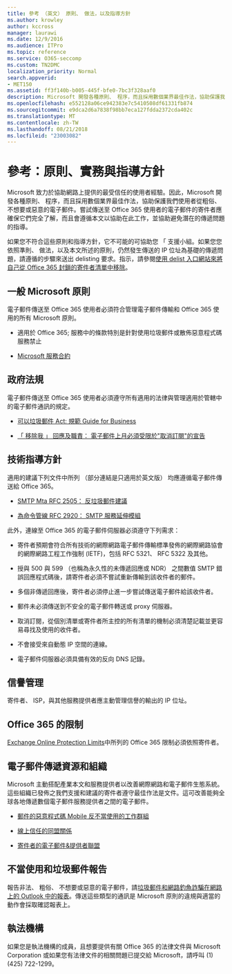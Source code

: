 ```yaml
---
title: 參考 （英文） 原則、 做法，以及指導方針
ms.author: krowley
author: kccross
manager: laurawi
ms.date: 12/9/2016
ms.audience: ITPro
ms.topic: reference
ms.service: O365-seccomp
ms.custom: TN2DMC
localization_priority: Normal
search.appverid:
- MET150
ms.assetid: ff3f140b-b005-445f-bfe0-7bc3f328aaf0
description: Microsoft 開發各種原則、 程序，而且採用數個業界最佳作法，協助保護我們使用者從粗俗、 不想要或惡意的電子郵件。
ms.openlocfilehash: e552128a06ce942383e7c5410508df61331fb874
ms.sourcegitcommit: e9dca2d6a7838f98bb7eca127fdda2372cda402c
ms.translationtype: MT
ms.contentlocale: zh-TW
ms.lasthandoff: 08/21/2018
ms.locfileid: "23003082"
---
```

# <a name="reference-policies-practices-and-guidelines"></a>參考：原則、實務與指導方針
  
Microsoft 致力於協助網路上提供的最受信任的使用者經驗。因此，Microsoft 開發各種原則、 程序，而且採用數個業界最佳作法，協助保護我們使用者從粗俗、 不想要或惡意的電子郵件。嘗試傳送至 Office 365 使用者的電子郵件的寄件者應確保它們完全了解，而且會遵循本文以協助在此工作，並協助避免潛在的傳遞問題的指導。
  
如果您不符合這些原則和指導方針，它不可能的可協助您 「 支援小組。如果您您依照準則、 做法，以及本文所述的原則，仍然發生傳送的 IP 位址為基礎的傳遞問題，請遵循的步驟來送出 delisting 要求。指示，請參閱[使用 delist 入口網站來將自己從 Office 365 封鎖的寄件者清單中移除](use-the-delist-portal-to-remove-yourself-from-the-office-365-blocked-senders-lis.md)。
  
## <a name="general-microsoft-policies"></a>一般 Microsoft 原則
<a name="GenMsftPolicies"> </a>

電子郵件傳送至 Office 365 使用者必須符合管理電子郵件傳輸和 Office 365 使用的所有 Microsoft 原則。
  
- 適用於 Office 365; 服務中的條款特別是針對使用垃圾郵件或散佈惡意程式碼服務禁止
    
- [Microsoft 服務合約](https://www.microsoft.com/servicesagreement/)
    
## <a name="governmental-regulations"></a>政府法規
<a name="GovtRegulations"> </a>

電子郵件傳送至 Office 365 使用者必須遵守所有適用的法律與管理適用於管轄中的電子郵件通訊的規定。
  
- [可以垃圾郵件 Act: 規範 Guide for Business](https://www.ftc.gov/tips-advice/business-center/guidance/can-spam-act-compliance-guide-business)
    
- [「 移除我 」 回應及職責： 電子郵件上月必須受限於"取消訂閱"的宣告](https://www.lawpublish.com/ftc-emai-marketers-unsubscribe-claims.mdl)
    
## <a name="technical-guidelines"></a>技術指導方針
<a name="TechGuidelines"> </a>

適用的建議下列文件中所列 （部分連結是只適用於英文版） 均應遵循電子郵件傳送給 Office 365。
  
- [SMTP Mta RFC 2505： 反垃圾郵件建議](https://www.ietf.org/rfc/rfc2505.txt)
    
- [為命令管線 RFC 2920： SMTP 服務延伸模組](https://www.ietf.org/rfc/rfc2920.txt)
    
此外，連線至 Office 365 的電子郵件伺服器必須遵守下列需求：
  
- 寄件者預期會符合所有技術的網際網路電子郵件傳輸標準發佈的網際網路協會的網際網路工程工作強制 (IETF)，包括 RFC 5321、 RFC 5322 及其他。 
    
- 授與 500 與 599 （也稱為永久性的未傳遞回應或 NDR） 之間數值 SMTP 錯誤回應程式碼後，請寄件者必須不嘗試重新傳輸到該收件者的郵件。
    
- 多個非傳遞回應後，寄件者必須停止進一步嘗試傳送電子郵件給該收件者。
    
- 郵件未必須傳送到不安全的電子郵件轉送或 proxy 伺服器。
    
- 取消訂閱，從個別清單或寄件者所主控的所有清單的機制必須清楚記載並更容易尋找及使用的收件者。
    
- 不會接受來自動態 IP 空間的連線。
    
- 電子郵件伺服器必須具備有效的反向 DNS 記錄。
    
## <a name="reputation-management"></a>信譽管理
<a name="RepManagement"> </a>

寄件者、 ISP，與其他服務提供者應主動管理信譽的輸出的 IP 位址。
  
## <a name="office-365-limits"></a>Office 365 的限制
<a name="sectionSection4"> </a>

[Exchange Online Protection Limits](https://technet.microsoft.com/library/exchange-online-protection-limits.aspx)中所列的 Office 365 限制必須依照寄件者。
  
## <a name="email-delivery-resources-and-organizations"></a>電子郵件傳遞資源和組織
<a name="sectionSection5"> </a>

Microsoft 主動搭配產業本文和服務提供者以改善網際網路和電子郵件生態系統。這些組織已發佈之我們支援和建議的寄件者遵守最佳作法是文件。這可改善能夠全球各地傳遞數個電子郵件服務提供者之間的電子郵件。
  
- [郵件的惡意程式碼 Mobile 反不當使用的工作群組](https://www.m3aawg.org/)
    
- [線上信任的同盟關係](https://www.otalliance.org/resources)
    
- [寄件者的電子郵件&amp;提供者聯盟](http://www.espcoalition.org/)
    
## <a name="abuse-and-spam-reporting"></a>不當使用和垃圾郵件報告
<a name="AbuseSpamReports"> </a>

報告非法、 粗俗、 不想要或惡意的電子郵件，請[垃圾郵件和網路釣魚詐騙在網路上的 Outlook 中的報表](report-junk-email-and-phishing-scams-in-outlook-on-the-web-eop.md)。傳送這些類型的通訊是 Microsoft 原則的違規與適當的動作會採取確認報表上。
  
## <a name="law-enforcement"></a>執法機構
<a name="sectionSection7"> </a>

如果您是執法機構的成員，且想要提供有關 Office 365 的法律文件與 Microsoft Corporation 或如果您有法律文件的相關問題已提交給 Microsoft，請呼叫 (1) (425) 722-1299。
  

